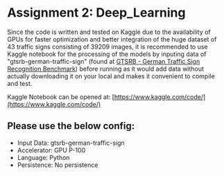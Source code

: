 # Assignment 2: Deep_Learning

Since the code is written and tested on Kaggle due to the availability of GPUs for faster optimization and better integration of the huge dataset of 43 traffic signs consisting of 39209 images, it is recommended to use Kaggle notebook for the processing of the models by inputing data of "gtsrb-german-traffic-sign" (found at [GTSRB - German Traffic Sign Recognition Benchmark](https://www.kaggle.com/datasets/meowmeowmeowmeowmeow/gtsrb-german-traffic-sign/)) before running as it would add data without actually downloading it on your local and makes it convenient to compile and test.

Kaggle Notebook can be opened at: [https://www.kaggle.com/code/](https://www.kaggle.com/code/)

## Please use the below config:
* Input Data: gtsrb-german-traffic-sign
* Accelerator: GPU P-100
* Language: Python
* Persistence: No persistence
